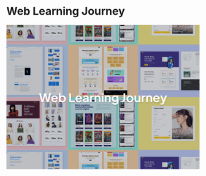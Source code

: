 # Web Learning Journey
![Preview](https://raw.githubusercontent.com/luqmanherifa/luqman-herifa-personal-portfolio-v2/main/public/works/weblj.png)
